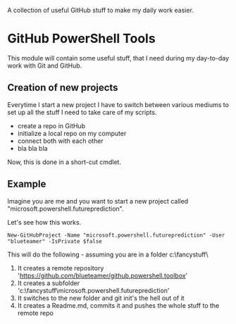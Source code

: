 A collection of useful GitHub stuff to make my daily work easier. 
# GitHub PowerShell Tools

This module will contain some useful stuff, that I need during my day-to-day work with Git and GitHub. 

## Creation of new projects 
Everytime I start a new project I have to switch between various mediums to set up all the stuff I need to take care of my scripts. 
- create a repo in GitHub 
- initialize a local repo on my computer 
- connect both with each other 
- bla bla bla 

Now, this is done in a short-cut cmdlet. 

## Example
Imagine you are me and you want to start a new project called "microsoft.powershell.futureprediction". 

Let's see how this works.

```
New-GitHubProject -Name "microsoft.powershell.futureprediction" -User "blueteamer" -IsPrivate $false
```

This will do the following - assuming you are in a folder c:\fancystuff\
1. It creates a remote repository 'https://github.com/blueteamer/github.powershell.toolbox' 
2. It creates a subfolder 'c:\fancystuff\microsoft.powershell.futureprediction' 
3. It switches to the new folder and git init's the hell out of it 
4. It creates a Readme.md, commits it and pushes the whole stuff to the remote repo



